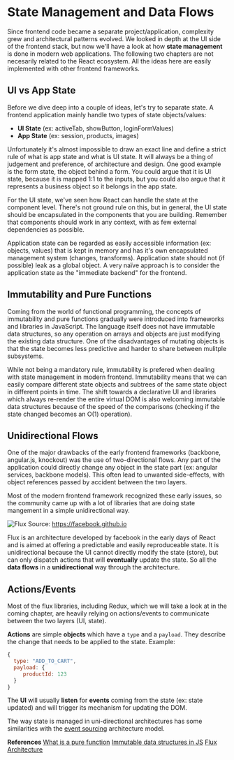 # State Management and Data Flows
Since frontend code became a separate project/application, complexity grew and architectural patterns evolved. We looked in depth at the UI side of the frontend stack, but now we'll have a look at how **state management** is done in modern web applications. The following two chapters are not necesarily related to the React ecosystem. All the ideas here are easily implemented with other frontend frameworks.

## UI vs App State
Before we dive deep into a couple of ideas, let's try to separate state. A frontend application mainly handle two types of state objects/values:
* **UI State** (ex: activeTab, showButton, loginFormValues)
* **App State** (ex: session, products, images)

Unfortunately it's almost impossible to draw an exact line and define a strict rule of what is app state and what is UI state. It will always be a thing of judgement and preference, of architecture and design. One good example is the form state, the object behind a form. You could argue that it is UI state, because it is mapped 1:1 to the inputs, but you could also argue that it represents a business object so it belongs in the app state.

For the UI state, we've seen how React can handle the state at the component level. There's not ground rule on this, but in general, the UI state should be encapsulated in the components that you are building. Remember that components should work in any context, with as few external dependencies as possible.

Application state can be regarded as easily accessible information (ex: objects, values) that is kept in memory and has it's own encapsulated management system (changes, transforms). Application state should not (if possible) leak as a global object. A very naïve approach is to consider the application state as the "immediate backend" for the frontend.

## Immutability and Pure Functions
Coming from the world of functional programming, the concepts of immutability and pure functions gradually were introduced into frameworks and libraries in JavaScript. The language itself does not have immutable data structures, so any operation on arrays and objects are just modifying the existing data structure. One of the disadvantages of mutating objects is that the state becomes less predictive and harder to share between mulitple subsystems.

While not being a mandatory rule, immutability is prefered when dealing with state management in modern frontend. Immutability means that we can easily compare different state objects and subtrees of the same state object in different points in time. The shift towards a declarative UI and libraries which always re-render the entire virtual DOM is also welcoming immutable data structures because of the speed of the comparisons (checking if the state changed becomes an O(1) operation).

## Unidirectional Flows
One of the major drawbacks of the early frontend frameworks (backbone, angular.js, knockout) was the use of two-directional flows. Any part of the application could directly change any object in the state part (ex: angular services, backbone models). This often lead to unwanted side-effects, with object references passed by accident between the two layers.

Most of the modern frontend framework recognized these early issues, so the community came up with a lot of libraries that are doing state mangement in a simple unidirectional way.

![Flux](https://facebook.github.io/flux/img/flux-simple-f8-diagram-1300w.png)
Source: https://facebook.github.io

Flux is an architecture developed by facebook in the early days of React and is aimed at offering a predictable and easily reproduceable state. It is unidirectional because the UI cannot directly modify the state (store), but can only dispatch actions that will **eventually** update the state. So all the **data flows** in a **unidirectional** way through the architecture.

## Actions/Events
Most of the flux libraries, including Redux, which we will take a look at in the coming chapter, are heavily relying on actions/events to communicate between the two layers (UI, state).

**Actions** are simple **objects** which have a `type` and a `payload`. They describe the change that needs to be applied to the state. Example:
```javascript
{
  type: "ADD_TO_CART",
  payload: {
     productId: 123
  }
}
``` 

The **UI** will usually **listen** for **events** coming from the state (ex: state updated) and will trigger its mechanism for updating the DOM.

The way state is managed in uni-directional architectures has some similarities with the [event sourcing](https://martinfowler.com/eaaDev/EventSourcing.html) architecture model.

**References**
[What is a pure function](https://medium.com/javascript-scene/master-the-javascript-interview-what-is-a-pure-function-d1c076bec976)
[Immutable data structures in JS](https://www.youtube.com/watch?v=noBDly9LuSs)
[Flux Architecture](https://facebook.github.io/flux/)
